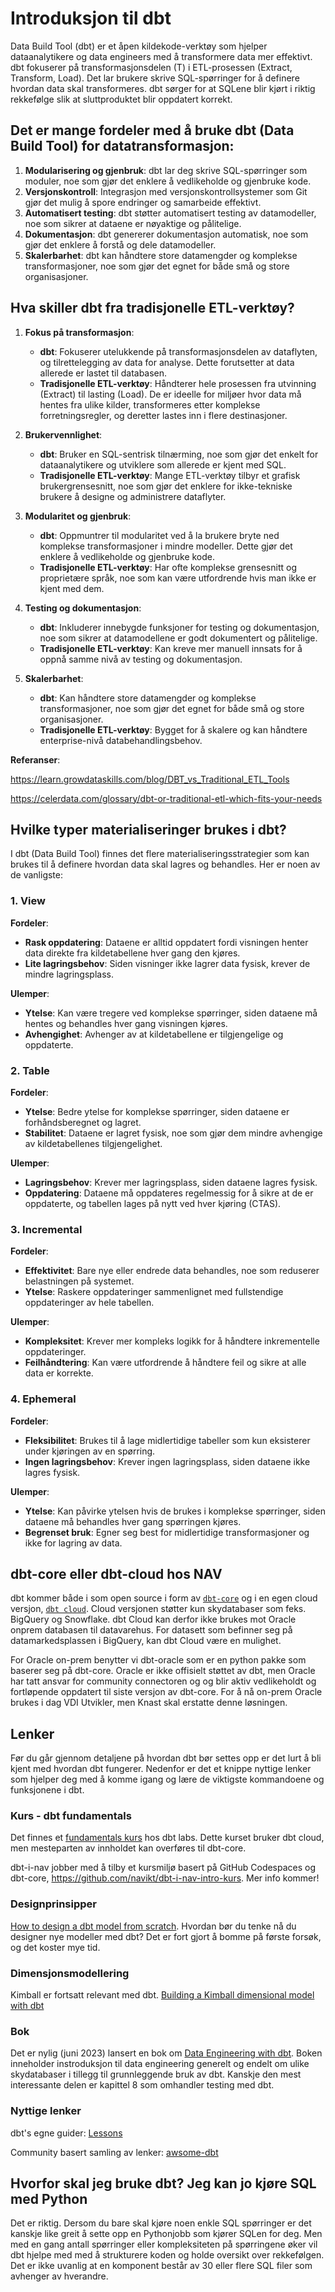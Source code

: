 # Introduksjon til dbt

Data Build Tool (dbt) er et åpen kildekode-verktøy som hjelper dataanalytikere og data engineers med å transformere data mer effektivt. dbt fokuserer på transformasjonsdelen (T) i ETL-prosessen (Extract, Transform, Load). Det lar brukere skrive SQL-spørringer for å definere hvordan data skal transformeres. dbt sørger for at SQLene blir kjørt i riktig rekkefølge slik at sluttproduktet blir oppdatert korrekt.

## Det er mange fordeler med å bruke dbt (Data Build Tool) for datatransformasjon:

1. **Modularisering og gjenbruk**: dbt lar deg skrive SQL-spørringer som moduler, noe som gjør det enklere å vedlikeholde og gjenbruke kode.
2. **Versjonskontroll**: Integrasjon med versjonskontrollsystemer som Git gjør det mulig å spore endringer og samarbeide effektivt.
3. **Automatisert testing**: dbt støtter automatisert testing av datamodeller, noe som sikrer at dataene er nøyaktige og pålitelige.
4. **Dokumentasjon**: dbt genererer dokumentasjon automatisk, noe som gjør det enklere å forstå og dele datamodeller.
5. **Skalerbarhet**: dbt kan håndtere store datamengder og komplekse transformasjoner, noe som gjør det egnet for både små og store organisasjoner.


## Hva skiller dbt fra tradisjonelle ETL-verktøy?

1. **Fokus på transformasjon**:
   - **dbt**: Fokuserer utelukkende på transformasjonsdelen av dataflyten, og tilrettelegging av data for analyse. Dette forutsetter at data allerede er lastet til databasen.
   - **Tradisjonelle ETL-verktøy**: Håndterer hele prosessen fra utvinning (Extract) til lasting (Load). De er ideelle for miljøer hvor data må hentes fra ulike kilder, transformeres etter komplekse forretningsregler, og deretter lastes inn i flere destinasjoner.

2. **Brukervennlighet**:
   - **dbt**: Bruker en SQL-sentrisk tilnærming, noe som gjør det enkelt for dataanalytikere og utviklere som allerede er kjent med SQL.
   - **Tradisjonelle ETL-verktøy**: Mange ETL-verktøy tilbyr et grafisk brukergrensesnitt, noe som gjør det enklere for ikke-tekniske brukere å designe og administrere dataflyter. 

3. **Modularitet og gjenbruk**:
   - **dbt**: Oppmuntrer til modularitet ved å la brukere bryte ned komplekse transformasjoner i mindre modeller. Dette gjør det enklere å vedlikeholde og gjenbruke kode.
   - **Tradisjonelle ETL-verktøy**: Har ofte komplekse grensesnitt og proprietære språk, noe som kan være utfordrende hvis man ikke er kjent med dem.

4. **Testing og dokumentasjon**:
   - **dbt**: Inkluderer innebygde funksjoner for testing og dokumentasjon, noe som sikrer at datamodellene er godt dokumentert og pålitelige.
   - **Tradisjonelle ETL-verktøy**: Kan kreve mer manuell innsats for å oppnå samme nivå av testing og dokumentasjon.

5. **Skalerbarhet**:
   - **dbt**: Kan håndtere store datamengder og komplekse transformasjoner, noe som gjør det egnet for både små og store organisasjoner.
   - **Tradisjonelle ETL-verktøy**: Bygget for å skalere og kan håndtere enterprise-nivå databehandlingsbehov.

**Referanser**:

https://learn.growdataskills.com/blog/DBT_vs_Traditional_ETL_Tools

https://celerdata.com/glossary/dbt-or-traditional-etl-which-fits-your-needs



## Hvilke typer materialiseringer brukes i dbt?

I dbt (Data Build Tool) finnes det flere materialiseringsstrategier som kan brukes til å definere hvordan data skal lagres og behandles. Her er noen av de vanligste:

### 1. **View**
**Fordeler**:
- **Rask oppdatering**: Dataene er alltid oppdatert fordi visningen henter data direkte fra kildetabellene hver gang den kjøres.
- **Lite lagringsbehov**: Siden visninger ikke lagrer data fysisk, krever de mindre lagringsplass.

**Ulemper**:
- **Ytelse**: Kan være tregere ved komplekse spørringer, siden dataene må hentes og behandles hver gang visningen kjøres.
- **Avhengighet**: Avhenger av at kildetabellene er tilgjengelige og oppdaterte.

### 2. **Table**
**Fordeler**:
- **Ytelse**: Bedre ytelse for komplekse spørringer, siden dataene er forhåndsberegnet og lagret.
- **Stabilitet**: Dataene er lagret fysisk, noe som gjør dem mindre avhengige av kildetabellenes tilgjengelighet.

**Ulemper**:
- **Lagringsbehov**: Krever mer lagringsplass, siden dataene lagres fysisk.
- **Oppdatering**: Dataene må oppdateres regelmessig for å sikre at de er oppdaterte, og tabellen lages på nytt ved hver kjøring (CTAS).

### 3. **Incremental**
**Fordeler**:
- **Effektivitet**: Bare nye eller endrede data behandles, noe som reduserer belastningen på systemet.
- **Ytelse**: Raskere oppdateringer sammenlignet med fullstendige oppdateringer av hele tabellen.

**Ulemper**:
- **Kompleksitet**: Krever mer kompleks logikk for å håndtere inkrementelle oppdateringer.
- **Feilhåndtering**: Kan være utfordrende å håndtere feil og sikre at alle data er korrekte.

### 4. **Ephemeral**
**Fordeler**:
- **Fleksibilitet**: Brukes til å lage midlertidige tabeller som kun eksisterer under kjøringen av en spørring.
- **Ingen lagringsbehov**: Krever ingen lagringsplass, siden dataene ikke lagres fysisk.

**Ulemper**:
- **Ytelse**: Kan påvirke ytelsen hvis de brukes i komplekse spørringer, siden dataene må behandles hver gang spørringen kjøres.
- **Begrenset bruk**: Egner seg best for midlertidige transformasjoner og ikke for lagring av data.



## dbt-core eller dbt-cloud hos NAV

dbt kommer både i som open source i form av [``dbt-core``](https://docs.getdbt.com/docs/core/installation) og i en egen cloud versjon, [``dbt cloud``](https://www.getdbt.com/product/dbt-cloud/). Cloud versjonen støtter kun skydatabaser som feks. BigQuery og Snowflake. dbt Cloud kan derfor ikke brukes mot Oracle onprem databasen til datavarehus. For datasett som befinner seg på datamarkedsplassen i BigQuery, kan dbt Cloud være en mulighet. 

For Oracle on-prem benytter vi dbt-oracle som er en python pakke som baserer seg på dbt-core. Oracle er ikke offisielt støttet av dbt, men Oracle har tatt ansvar for community connectoren og og blir aktiv vedlikeholdt og fortløpende oppdatert til siste versjon av dbt-core. 
For å nå on-prem Oracle brukes i dag VDI Utvikler, men Knast skal erstatte denne løsningen.

## Lenker

Før du går gjennom detaljene på hvordan dbt bør settes opp er det lurt å bli kjent med hvordan dbt fungerer. Nedenfor er det et knippe nyttige lenker som hjelper deg med å komme igang og lære de viktigste kommandoene og funksjonene i dbt.

### Kurs - dbt fundamentals

Det finnes et [fundamentals kurs](https://courses.getdbt.com/courses/fundamentals) hos dbt labs. Dette kurset bruker dbt cloud, men mesteparten av innholdet kan overføres til dbt-core.

dbt-i-nav jobber med å tilby et kursmiljø basert på GitHub Codespaces og dbt-core, https://github.com/navikt/dbt-i-nav-intro-kurs. Mer info kommer! 

### Designprinsipper

[How to design a dbt model from scratch](https://towardsdatascience.com/how-to-design-a-dbt-model-from-scratch-8c72c7684203). Hvordan bør du tenke nå du designer nye modeller med dbt? Det er fort gjort å bomme på første forsøk, og det koster mye tid.

### Dimensjonsmodellering

Kimball er fortsatt relevant med dbt. 
[Building a Kimball dimensional model with dbt](https://docs.getdbt.com/blog/kimball-dimensional-model)

### Bok

Det er nylig (juni 2023) lansert en bok om 
[Data Engineering with dbt](https://learning.oreilly.com/library/view/-/9781803246284/). Boken inneholder instroduksjon til data engineering generelt og endelt om ulike skydatabaser i tillegg til grunnleggende bruk av dbt. Kanskje den mest interessante delen er kapittel 8 som omhandler testing med dbt.

### Nyttige lenker

dbt's egne guider: [Lessons](https://www.getdbt.com/dbt-learn/lessons/)

Community basert samling av lenker: [awsome-dbt](https://github.com/Hiflylabs/awesome-dbt)

## Hvorfor skal jeg bruke dbt? Jeg kan jo kjøre SQL med Python

Det er riktig. Dersom du bare skal kjøre noen enkle SQL spørringer er det kanskje like greit å sette opp en Pythonjobb som kjører SQLen for deg. Men med en gang antall spørringer eller kompleksiteten på spørringene øker vil dbt hjelpe med med å strukturere koden og holde oversikt over rekkefølgen. Det er ikke uvanlig at en komponent består av 30 eller flere SQL filer som avhenger av hverandre.